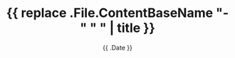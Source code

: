 ---
date: '{{ .Date }}'
draft: true
title: '{{ replace .File.ContentBaseName "-" " " | title }}'
weight: 1
---
